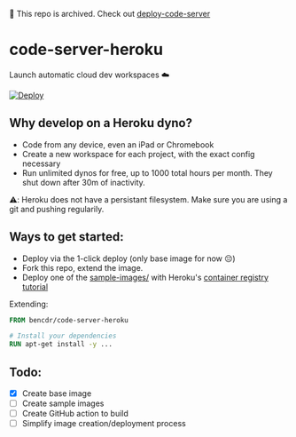 🔴 This repo is archived. Check out [deploy-code-server](https://github.com/bpmct/deploy-code-server)


# code-server-heroku

Launch automatic cloud dev workspaces ☁️

[![Deploy](https://www.herokucdn.com/deploy/button.svg)](https://heroku.com/deploy?template=https://github.com/bpmct/code-server-heroku/tree/main)

## Why develop on a Heroku dyno?

- Code from any device, even an iPad or Chromebook
- Create a new workspace for each project, with the exact config necessary
- Run unlimited dynos for free, up to 1000 total hours per month. They shut down after 30m of inactivity.

⚠️: Heroku does not have a persistant filesystem. Make sure you are using a git and pushing regularily.

## Ways to get started:
- Deploy via the 1-click deploy (only base image for now 😔)
- Fork this repo, extend the image.
- Deploy one of the [sample-images/](sample-images/) with Heroku's [container registry tutorial](https://devcenter.heroku.com/articles/container-registry-and-runtime)

Extending:
```Dockerfile
FROM bencdr/code-server-heroku

# Install your dependencies
RUN apt-get install -y ...
```

## Todo:

- [x] Create base image
- [ ] Create sample images
- [ ] Create GitHub action to build
- [ ] Simplify image creation/deployment process
